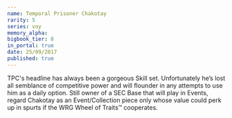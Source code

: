 ```yaml
---
name: Temporal Prisoner Chakotay
rarity: 5
series: voy
memory_alpha:
bigbook_tier: 8
in_portal: true
date: 25/09/2017
published: true
---
```


TPC's headline has always been a gorgeous Skill set. Unfortunately he’s lost all semblance of competitive power and will flounder in any attempts to use him as a daily option. Still owner of a SEC Base that will play in Events, regard Chakotay as an Event/Collection piece only whose value could perk up in spurts if the WRG Wheel of Traits™ cooperates.
